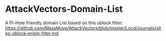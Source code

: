 # AttackVectors-Domain-List
A Pi-Hole friendly domain List based on this ublock filter: https://github.com/MassMove/AttackVectors/blob/master/LocalJournals/sites-ublock-origin-filter.md
